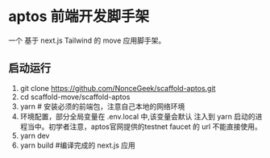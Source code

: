 # aptos 前端开发脚手架

一个 基于 next.js Tailwind 的 move 应用脚手架。

## 启动运行

1. git clone <https://github.com/NonceGeek/scaffold-aptos.git>
2. cd scaffold-move/scaffold-aptos
3. yarn # 安装必须的前端包，注意自己本地的网络环境
4. 环境配置，部分全局变量在 .env.local 中,该变量会默认 注入到 yarn 启动的进程当中。初学者注意，aptos官网提供的testnet faucet 的 url 不能直接使用。
4. yarn dev
5. yarn build #编译完成的 next.js 应用
